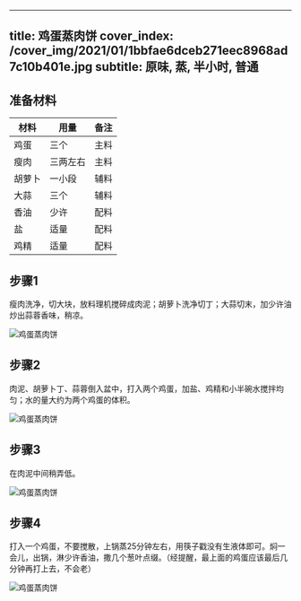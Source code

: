 
---
title: 鸡蛋蒸肉饼
cover_index: /cover_img/2021/01/1bbfae6dceb271eec8968ad7c10b401e.jpg
subtitle: 原味, 蒸, 半小时, 普通
---

## 准备材料

| 材料     | 用量 | 备注|
| ------- | ----- | --- |
| 鸡蛋 | 三个| 主料 |
| 瘦肉 | 三两左右| 主料 |
| 胡萝卜 | 一小段| 辅料 |
| 大蒜 | 三个| 辅料 |
| 香油 | 少许| 配料 |
| 盐 | 适量| 配料 |
| 鸡精 | 适量| 配料 |

## 步骤1

瘦肉洗净，切大块，放料理机搅碎成肉泥；胡萝卜洗净切丁；大蒜切末，加少许油炒出蒜蓉香味，稍凉。

![鸡蛋蒸肉饼](https://i8.meishichina.com/attachment/recipe/201010/201010091707350.jpg?x-oss-process=style/p320) 

## 步骤2

肉泥、胡萝卜丁、蒜蓉倒入盆中，打入两个鸡蛋，加盐、鸡精和小半碗水搅拌均匀；水的量大约为两个鸡蛋的体积。

![鸡蛋蒸肉饼](https://i8.meishichina.com/attachment/recipe/201010/201010091708294.jpg?x-oss-process=style/p320) 

## 步骤3

在肉泥中间稍弄低。

![鸡蛋蒸肉饼](https://i8.meishichina.com/attachment/recipe/201010/201010091708455.jpg?x-oss-process=style/p320) 

## 步骤4

打入一个鸡蛋，不要搅散，上锅蒸25分钟左右，用筷子戳没有生液体即可。焖一会儿，出锅，淋少许香油，撒几个葱叶点缀。（经提醒，最上面的鸡蛋应该最后几分钟再打上去，不会老）

![鸡蛋蒸肉饼](https://i8.meishichina.com/attachment/recipe/201010/201010091709252.jpg?x-oss-process=style/p320) 

